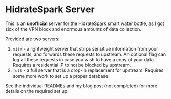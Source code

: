 # HidrateSpark Server

This is an **unofficial** server for the HidrateSpark smart water bottle, as I got sick of the VPN block and enormous amounts of data collection.

Provided are two servers:
 1. `mitm` - a lightweight server that strips sensitive information from your requests, and forwards these requests to upstream. An optional flag can log all these requests in case you wish to have a copy of your data. Requires a residential IP to not be blocked by upstream.
 2. `full` - a full server that is a drop-in replacement for upstream. Requires some more work to set up a proper database.

See the individual READMEs and my blog post (not completed) for more details on the required set up.
